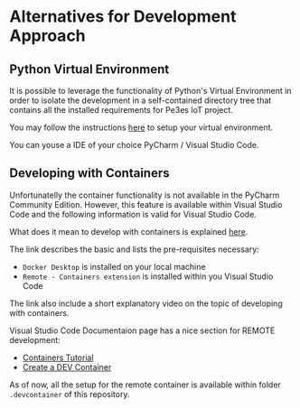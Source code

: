 # Alternatives for Development Approach

## Python Virtual Environment

It is possible to leverage the functionality of Python's Virtual Environment in order to isolate the development in a self-contained directory tree that contains all the installed requirements for Pe3es IoT project.

You may follow the instructions [here](https://docs.python.org/3/tutorial/venv.html) to setup your virtual environment.

You can youse a IDE of your choice PyCharm / Visual Studio Code.

## Developing with Containers

Unfortunatelly the container functionality is not available in the PyCharm Community Edition. However, this feature is available within Visual Studio Code and the following information is valid for Visual Studio Code.

What does it mean to develop with containers is explained [here](https://code.visualstudio.com/learn/develop-cloud/containers). 

The link describes the basic and lists the pre-requisites necessary:
- `Docker Desktop` is installed on your local machine
- `Remote - Containers extension` is installed within you Visual Studio Code

The link also include a short explanatory video on the topic of developing with containers.

Visual Studio Code Documentaion page has a nice section for REMOTE development:
- [Containers Tutorial](https://code.visualstudio.com/docs/remote/containers-tutorial)
- [Create a DEV Container](https://code.visualstudio.com/docs/remote/create-dev-container)

As of now, all the setup for the remote container is available within folder `.devcontainer` of this repository.